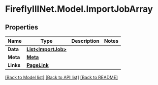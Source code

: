 # FireflyIIINet.Model.ImportJobArray

## Properties

Name | Type | Description | Notes
------------ | ------------- | ------------- | -------------
**Data** | [**List&lt;ImportJob&gt;**](ImportJob.md) |  | 
**Meta** | [**Meta**](Meta.md) |  | 
**Links** | [**PageLink**](PageLink.md) |  | 

[[Back to Model list]](../README.md#documentation-for-models) [[Back to API list]](../README.md#documentation-for-api-endpoints) [[Back to README]](../README.md)

